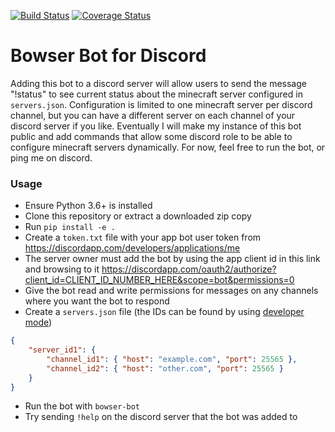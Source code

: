 [![Build Status](https://img.shields.io/travis/kevinkjt2000/bowser/develop.svg?style=flat-square&label=Travis-CI)](https://travis-ci.org/kevinkjt2000/bowser?branch=develop)
[![Coverage Status](https://img.shields.io/coveralls/kevinkjt2000/bowser/develop.svg?style=flat-square&label=Coveralls)](https://coveralls.io/github/kevinkjt2000/bowser?branch=develop)
# Bowser Bot for Discord
Adding this bot to a discord server will allow users to send the message "!status" to see current status about the minecraft server configured in `servers.json`.  Configuration is limited to one minecraft server per discord channel, but you can have a different server on each channel of your discord server if you like.  Eventually I will make my instance of this bot public and add commands that allow some discord role to be able to configure minecraft servers dynamically.  For now, feel free to run the bot, or ping me on discord.

### Usage
* Ensure Python 3.6+ is installed
* Clone this repository or extract a downloaded zip copy
* Run `pip install -e .`
* Create a `token.txt` file with your app bot user token from https://discordapp.com/developers/applications/me
* The server owner must add the bot by using the app client id in this link and browsing to it https://discordapp.com/oauth2/authorize?client_id=CLIENT_ID_NUMBER_HERE&scope=bot&permissions=0
* Give the bot read and write permissions for messages on any channels where you want the bot to respond
* Create a `servers.json` file (the IDs can be found by using [developer mode](https://support.discordapp.com/hc/en-us/articles/206346498-Where-can-I-find-my-User-Server-Message-ID-))
```json
{
    "server_id1": {
        "channel_id1": { "host": "example.com", "port": 25565 },
        "channel_id2": { "host": "other.com", "port": 25565 }
    }
}
```
* Run the bot with `bowser-bot`
* Try sending `!help` on the discord server that the bot was added to

